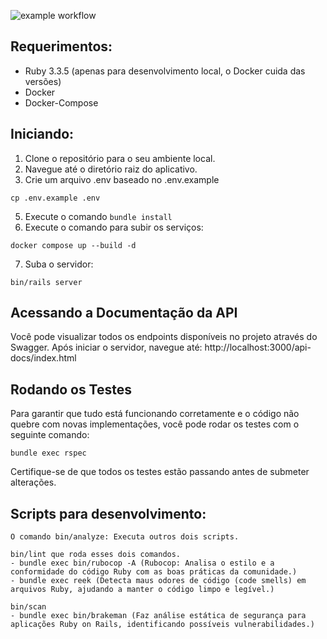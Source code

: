 ![example workflow](https://github.com/danielnottingham/ypfo/actions/workflows/ci.yml/badge.svg)

## Requerimentos:
- Ruby 3.3.5 (apenas para desenvolvimento local, o Docker cuida das versões)
- Docker
- Docker-Compose

## Iniciando:
1. Clone o repositório para o seu ambiente local.
2. Navegue até o diretório raiz do aplicativo.
3. Crie um arquivo .env baseado no .env.example
```
cp .env.example .env
```
5. Execute o comando `bundle install`
6. Execute o comando para subir os serviços:
```
docker compose up --build -d
```
7. Suba o servidor:
```
bin/rails server
```

## Acessando a Documentação da API
Você pode visualizar todos os endpoints disponíveis no projeto através do Swagger. Após iniciar o servidor, navegue até:
http://localhost:3000/api-docs/index.html

## Rodando os Testes
Para garantir que tudo está funcionando corretamente e o código não quebre com novas implementações, você pode rodar os testes com o seguinte comando:
```
bundle exec rspec
```
Certifique-se de que todos os testes estão passando antes de submeter alterações.

## Scripts para desenvolvimento:
```
O comando bin/analyze: Executa outros dois scripts.

bin/lint que roda esses dois comandos.
- bundle exec bin/rubocop -A (Rubocop: Analisa o estilo e a conformidade do código Ruby com as boas práticas da comunidade.)
- bundle exec reek (Detecta maus odores de código (code smells) em arquivos Ruby, ajudando a manter o código limpo e legível.)

bin/scan
- bundle exec bin/brakeman (Faz análise estática de segurança para aplicações Ruby on Rails, identificando possíveis vulnerabilidades.)
```
